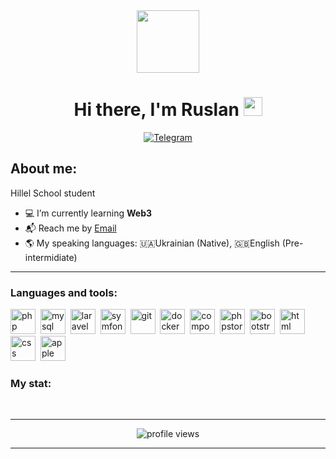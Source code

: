 <div id="header" align="center">
  <img src="https://media.giphy.com/media/M9gbBd9nbDrOTu1Mqx/giphy.gif" width="100"/>
</div>
<h1 align="center">
  Hi there, I'm Ruslan
  <img src="https://media.giphy.com/media/hvRJCLFzcasrR4ia7z/giphy.gif" width="30px"/>
</h1>
<div align="center">
  <a href="https://t.me/kiseolar_ruslan">
    <img src="https://img.shields.io/badge/-telegram-red?style=for-the-badge&color=blue&logo=telegram&logoColor=white" alt="Telegram"/>
  </a>
</div>

## About me:
Hillel School student
-  :computer: I’m currently learning **Web3**
-  :mailbox_with_mail: Reach me by [Email](mailto:kretsu.rus@gmail.com)
-  :earth_americas: My speaking languages: :ukraine:Ukrainian (Native), :uk:English (Pre-intermidiate)

---

### Languages and tools:

<img src="https://cdn.jsdelivr.net/gh/devicons/devicon/icons/php/php-plain.svg" title="php" width="40" height="40"/>&nbsp;
<img src="https://cdn.jsdelivr.net/gh/devicons/devicon/icons/mysql/mysql-original-wordmark.svg" title="mysql" width="40" height="40"/>&nbsp;
<img src="https://cdn.jsdelivr.net/gh/devicons/devicon/icons/laravel/laravel-plain-wordmark.svg" title="laravel" width="40" height="40"/>&nbsp;
<img src="https://cdn.jsdelivr.net/gh/devicons/devicon/icons/symfony/symfony-original-wordmark.svg" title="symfony" width="40" height="40"/>&nbsp;
<img src="https://cdn.jsdelivr.net/gh/devicons/devicon/icons/git/git-plain.svg" title="git" width="40" height="40"/>&nbsp;
<img src="https://cdn.jsdelivr.net/gh/devicons/devicon/icons/docker/docker-original-wordmark.svg" title="docker" width="40" height="40"/>&nbsp; 
<img src="https://cdn.jsdelivr.net/gh/devicons/devicon/icons/composer/composer-original.svg" title="composer" width="40" height="40"/>&nbsp;
<img src="https://cdn.jsdelivr.net/gh/devicons/devicon/icons/phpstorm/phpstorm-plain-wordmark.svg" title="phpstorm" width="40" height="40"/>&nbsp;
<img src="https://cdn.jsdelivr.net/gh/devicons/devicon/icons/bootstrap/bootstrap-plain.svg" title="bootstrap" width="40" height="40"/>&nbsp;
<img src="https://cdn.jsdelivr.net/gh/devicons/devicon/icons/html5/html5-original.svg" title="html" width="40" height="40"/>&nbsp;
<img src="https://cdn.jsdelivr.net/gh/devicons/devicon/icons/css3/css3-original.svg" title="css" width="40" height="40"/>&nbsp;
<img src="https://cdn.jsdelivr.net/gh/devicons/devicon/icons/apple/apple-original.svg" title="apple" width="40" height="40"/>&nbsp;

          
          
                    

### My stat:

<div id="stat" align="center">
    <img src="https://github-profile-summary-cards.vercel.app/api/cards/profile-details?username=kiseolar-ruslan&theme=github_dark" alt=""/>
    <img src="https://github-profile-summary-cards.vercel.app/api/cards/most-commit-language?username=kiseolar-ruslan&theme=github_dark" alt=""/>
     <img src="https://github-profile-summary-cards.vercel.app/api/cards/stats?username=kiseolar-ruslan&theme=github_dark" alt=""/>
</div>

---

<div id="badges" align="center">
   <img src="https://komarev.com/ghpvc/?username=kiseolar-ruslan&style=flat-square&color=blue" alt="profile views"/>
</div>

---

